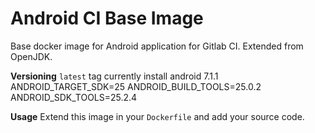 # Android CI Base Image
Base docker image for Android application for Gitlab CI. Extended from OpenJDK.

**Versioning**
`latest` tag currently install android 7.1.1
ANDROID_TARGET_SDK=25
ANDROID_BUILD_TOOLS=25.0.2
ANDROID_SDK_TOOLS=25.2.4

**Usage**
Extend this image in your `Dockerfile` and add your source code.
